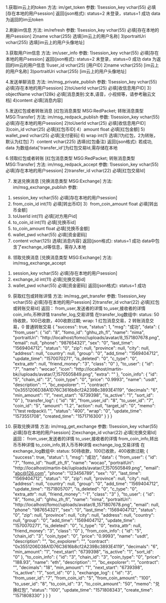 ﻿1.获取im云上的token
方法: im/get_token
参数:
1)session_key vchar(55) 必填[存在本地的用户session]
返回(json格式):
status=2 未登录，status=1 成功
data 为返回的im云token

2.刷新im信息
方法: im/refresh
参数:
1)session_key vchar(55) 必填[存在本地的用户session]
2)name vchar(255) 选填[im云上的用户名称]
3)portraitUri vchar(255) 选填[im云上的用户头像地址]


3.获取用户im信息
方法: im/user_info
参数:
1)session_key vchar(55) 必填[存在本地的用户session]
返回(json格式):
status=2 未登录，status=0 成功
data 为返回的im云的用户信息
1)user_id vchar(25) [用户ID]
2)name vchar(255) [im云上的用户名称]
3)portraitUri vchar(255) [im云上的用户头像地址]

4.发送单聊消息
方法: im/msg_private_publish
参数:
1)session_key vchar(55) 必填[存在本地的用户session]
2)toUserId vchar(25)	必填[收信息用户ID]
3）objectName vchar(128k)	必填[消息类别:文本,语音，小视频等，请参考融云文档]
4)content 必填[消息内容]

5.发送红包或者转账消息
[红包消息类型 MSG:RedPacket; 转账消息类型 MSG:Transfer]
方法: im/msg_redpack_publish
参数:
1)session_key vchar(55) 必填[存在本地的用户session]
2)toUserId vchar(25)	必填[收信息用户ID]
3)coin_id vchar(25)	    必填[红包币ID]
4）amount float         必填[红包金额]
5) wallet_pwd vchar(25) 必填[支付密码]
6) wrap int(1)          选填[1为红包，2为转账，默认为红包]
7）content   vchar(225)  选填(红包备注)
返回(json格式):
若成功, data 为数组data['transfer_id']为红包交易Id,需存储在本地

6.领取红包或者转账
[红包消息类型 MSG:RedPacket; 转账消息类型 MSG:Transfer]
方法: im/msg_redpack_accept
参数:
1)session_key vchar(55) 必填[存在本地的用户session]
2)transfer_id vchar(22) 必填[红包交易Id]

7. 发送兑换消息
[兑换消息类型 MSG:Exchange]
方法: im/msg_exchange_publish
参数:
1) session_key vchar(55) 必填[存在本地的用户session]
2) from_coin_id int(11) 必填[转出币ID]
3）from_coin_amount float 必填[转出币金额]
4) toUserId int(11) 必填[对方用户id]
5) to_coin_id   int(11) 必填[兑换币id]
6) to_coin_amount   float   必填[兑换币金额]
7)  wallet_pwd  vchar(55)   必填[资金密码]
8)  content     vchar(125)  选填[消息内容]
返回(json格式):
status=1 成功 data中包含了exchange_id等信息，需存入本地

8. 领取兑换消息
[兑换消息类型 MSG:Exchange]
方法: im/msg_exchange_accept
1) session_key vchar(55) 必填[存在本地的用户session]
2) exchange_id int(11)  必填[兑换交易id]
3)  wallet_pwd  vchar(55)   必填[资金密码]
返回(json格式):
status=1 成功 

9. 获取红包或转账详情
方法: im/msg_get_transfer
参数:
1)session_key vchar(55) 必填[存在本地的用户session]
2)transfer_id vchar(22) 必填[红包或转账交易Id]
返回：
from_user,发送者的详情
to_user,接收者的详情
coin_info,币种详情
transfer_log,交易详情
在transfer_log数组中:
status: 50待收款，100已收款，400收款过期;
wrap: 1 红包消息交易，2 转账消息交易，0 普通转账交易
{
    "success": true,
	"status": 1,
	"msg": "成功",
	"data": {
		"from_user": {
			"id": "8",
			"fomo_id": "ghhu_zh_fl",
			"name": "nima",
			"portraitUri": "http:\/\/localhost\/fomo\/\/uploads\/avatar\/8_1571807678.png",
			"email": null,
			"phone": "987654321",
			"sex": "0",
			"last_time": "1569404712",
			"status": "0",
			"zip": null,
			"province": null,
			"city": null,
			"address": null,
			"country": null,
			"group": "0",
			"add_time": "1569404712",
			"update_time": "1570070271",
			"is_deleted": "0",
			"c_type": "0",
			"extra_attr": null,
			"friend_money": "3",
			"class": "0"
		},
		"to_user": {
			"id": "7",
			"name": "wocao",
			"icon": "http:\/\/localhost\/martin-bk\/\/uploads\/avatar\/7_1570505849.png",
			"extra": ""
		},
		"coin_info": {
			"id": "5",
			"chain_id": "3",
			"coin_type": "0",
			"price": "0.9993",
			"name": "usdt",
			"description": "",
			"bc_expolorer": "",
			"contract": "0x3551206D38A1D76C3616b8cf2A239Bc3893E4119",
			"decimals": "6",
			"min_amount": "1",
			"next_start": "6739398",
			"is_active": "1",
			"sort_id": "0"
		},
		"transfer_log": {
			"id": "8",
			"from_user_id": "8",
			"to_user_id": "7",
			"coin_id": "5",
			"amount": "1.2",
			"action": null,
			"target_id": "0",
			"memo": "\\\"test
			redpack\\\ "",
			"status": "400",
			"wrap": "0",
			"update_time": "1573551708",
			"created_time": "1571716300"
		}
	}
}

10. 获取兑换详情
方法: im/msg_get_exchange
参数:
1)session_key vchar(55) 必填[存在本地的用户session]
2)exchange_id vchar(22) 必填[兑换交易Id]
返回：
from_user,发送者的详情
to_user,接收者的详情
from_coin_info,转出币币种详情
to_coin_info,转入币币种详情
exchange_log,交易详情
在exchange_log数组中:
status: 50待收款，100已收款，400收款过期;
{
    "success": true,
	"status": 1,
	"msg": "成功",
	"data": {
		"from_user": {
			"id": "7",
			"fomo_id": "hudf_zh_fl",
			"name": "wocao",
			"portraitUri": "http:\/\/localhost\/martin-bk\/\/uploads\/avatar\/7_1570505849.png",
			"email": "abc@126.com",
			"phone": "123456789",
			"sex": "0",
			"last_time": "1569404712",
			"status": "0",
			"zip": null,
			"province": null,
			"city": null,
			"address": null,
			"country": null,
			"group": "0",
			"add_time": "1569404712",
			"update_time": "1571805707",
			"is_deleted": "0",
			"c_type": "0",
			"extra_attr": null,
			"friend_money": "-1",
			"class": "3"
		},
		"to_user": {
			"id": "8",
			"fomo_id": "ghhu_zh_fl",
			"name": "nima",
			"portraitUri": "http:\/\/localhost\/fomo\/\/uploads\/avatar\/8_1571807678.png",
			"email": null,
			"phone": "987654321",
			"sex": "0",
			"last_time": "1569404712",
			"status": "0",
			"zip": null,
			"province": null,
			"city": null,
			"address": null,
			"country": null,
			"group": "0",
			"add_time": "1569404712",
			"update_time": "1570070271",
			"is_deleted": "0",
			"c_type": "0",
			"extra_attr": null,
			"friend_money": "3",
			"class": "0"
		},
		"from_coin_info": {
			"id": "5",
			"chain_id": "3",
			"coin_type": "0",
			"price": "0.9993",
			"name": "usdt",
			"description": "",
			"bc_expolorer": "",
			"contract": "0x3551206D38A1D76C3616b8cf2A239Bc3893E4119",
			"decimals": "6",
			"min_amount": "1",
			"next_start": "6739398",
			"is_active": "1",
			"sort_id": "0"
		},
		"to_coin_info": {
			"id": "3",
			"chain_id": "3",
			"coin_type": "0",
			"price": "188.93",
			"name": "eth",
			"description": "",
			"bc_expolorer": "",
			"contract": "",
			"decimals": "18",
			"min_amount": "1",
			"next_start": "6739398",
			"is_active": "1",
			"sort_id": "0"
		},
		"exchange_log": {
			"id": "3",
			"from_user_id": "7",
			"from_coin_id": "5",
			"from_coin_amount": "100",
			"to_user_id": "8",
			"to_coin_id": "3",
			"to_coin_amount": "50",
			"memo": "兑换红包",
			"status": "100",
			"update_time": "1571808343",
			"create_time": "1571808330"
		}
	}
}
